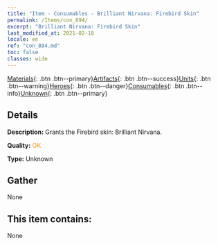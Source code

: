 ```yaml
---
title: "Item - Consumables - Brilliant Nirvana: Firebird Skin"
permalink: /Items/con_894/
excerpt: "Brilliant Nirvana: Firebird Skin"
last_modified_at: 2021-02-18
locale: en
ref: "con_894.md"
toc: false
classes: wide
---
```

 [Materials](/Items/){: .btn .btn--primary}[Artifacts](/Items/Artifacts/){: .btn .btn--success}[Units](/Items/Units/){: .btn .btn--warning}[Heroes](/Items/Heroes/){: .btn .btn--danger}[Consumables](/Items/Consumables/){: .btn .btn--info}[Unknown](/Items/Unknown/){: .btn .btn--primary}

## Details
 **Description:** Grants the Firebird skin: Brilliant Nirvana.

 **Quality:** <span style="color: #FF8C00">OK</span>

 **Type:** Unknown

## Gather

  None

## This item contains:

  None

